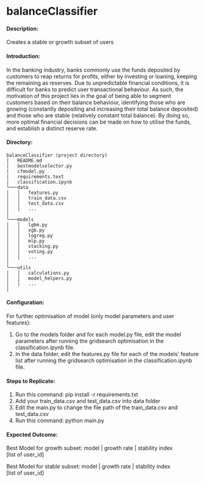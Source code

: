 # balanceClassifier

#### Description:
Creates a stable or growth subset of users

#### Introduction:
In the banking industry, banks commonly use the funds deposited by customers to reap returns for profits, either by investing or loaning, keeping the remaining as reserves. Due to unpredictable financial conditions, it is difficult for banks to predict user transactional behaviour. As such, the motivation of this project lies in the goal of being able to segment customers based on their balance behaviour, identifying those who are growing (constantly depositing and increasing their total balance deposited) and those who are stable (relatively constant total balance). By doing so, more optimal financial decisions can be made on how to utilise the funds, and establish a distinct reserve rate. 

#### Directory:
```
balanceClassifier (project directory)
│   README.md
|   bestmodelselector.py
|   cfmodel.py
|   requirements.text
|   classification.ipynb
└───data
│   │   features.py
│   │   train_data.csv
│   │   test_data.csv
│   │   ...
│   
└───models
│   │   lgbm.py
│   │   xgb.py
│   │   logreg.py
│   │   mlp.py
│   │   stacking.py
│   │   voting.py
│   │   ...
│   
└───utils
│   │   calculations.py
│   │   model_helpers.py
│   │   ...
│   
```

#### Configuration:
For further optimisation of model (only model parameters and user features): 
1) Go to the models folder and for each model.py file, edit the model parameters after running the gridsearch optimisation in the classification.ipynb file.
2) In the data folder, edit the features.py file for each of the models' feature list after running the gridsearch optimisation in the classification.ipynb file.

#### Steps to Replicate: 
1) Run this command: pip install -r requirements.txt
2) Add your train_data.csv and test_data.csv into data folder
3) Edit the main.py to change the file path of the train_data.csv and test_data.csv
4) Run this command: python main.py

#### Expected Outcome: 
Best Model for growth subset: model | growth rate | stability index <br>
[list of user_id] <br>

Best Model for stable subset:  model | growth rate | stability index <br> 
[list of user_id] <br>




